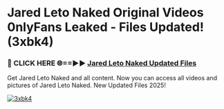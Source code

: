 # Jared Leto Naked Original Videos 0nlyFans Leaked - Files Updated! (3xbk4)

<h3>🔴 CLICK HERE 🌐==►► <a href="https://tinyurl.com/up5wt9bj" rel="nofollow">Jared Leto Naked Updated Files</a></h3>

Get Jared Leto Naked and all content. Now you can access all videos and pictures of Jared Leto Naked. New Updated Files 2025!

[![3xbk4](https://i.imgur.com/ABiUzMV.gif)](https://tinyurl.com/up5wt9bj)
